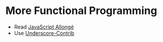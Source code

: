 # More Functional Programming

* Read [JavaScript Allongé](https://leanpub.com/javascript-allonge/read)
* Use [Underscore-Contrib](http://documentcloud.github.io/underscore-contrib/)
